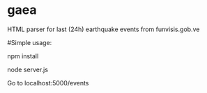 # gaea

HTML parser for last (24h) earthquake events from funvisis.gob.ve

#Simple usage:

npm install

node server.js

Go to localhost:5000/events
